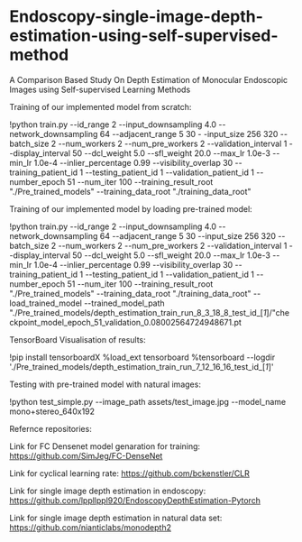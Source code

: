 # Endoscopy-single-image-depth-estimation-using-self-supervised-method
A Comparison Based Study On Depth Estimation of Monocular Endoscopic  Images using Self-supervised Learning Methods

Training of our implemented model from scratch:

!python train.py --id_range 2 --input_downsampling 4.0 --network_downsampling 64 --adjacent_range 5 30 
           -      -input_size 256 320 --batch_size 2 --num_workers 2 --num_pre_workers 2 --validation_interval 1 
                 --display_interval 50  --dcl_weight 5.0 --sfl_weight 20.0 --max_lr 1.0e-3 --min_lr 1.0e-4 
                 --inlier_percentage 0.99 --visibility_overlap 30 --training_patient_id 1 --testing_patient_id 1 
                 --validation_patient_id 1 --number_epoch 51 --num_iter 100   --training_result_root "./Pre_trained_models" 
                 --training_data_root "./training_data_root"
                 
Training of our implemented model by loading pre-trained model:

!python train.py --id_range 2 --input_downsampling 4.0 --network_downsampling 64 --adjacent_range 5 30 
                 --input_size 256 320 --batch_size 2 --num_workers 2 --num_pre_workers 2 --validation_interval 1 
                 --display_interval 50  --dcl_weight 5.0 --sfl_weight 20.0 --max_lr 1.0e-3 --min_lr 1.0e-4 
                 --inlier_percentage 0.99 --visibility_overlap 30 --training_patient_id 1 --testing_patient_id 1 
                 --validation_patient_id 1 --number_epoch 51 --num_iter 100   --training_result_root "./Pre_trained_models" 
                 --training_data_root "./training_data_root" --load_trained_model
                 --trained_model_path "./Pre_trained_models/depth_estimation_train_run_8_3_18_8_test_id_[_1_]/"checkpoint_model_epoch_51_validation_0.08002564724948671.pt
                 
TensorBoard Visualisation of results:

!pip install tensorboardX
%load_ext tensorboard
%tensorboard --logdir './Pre_trained_models/depth_estimation_train_run_7_12_16_16_test_id_[_1_]'

Testing with pre-trained model with natural images:

!python test_simple.py --image_path assets/test_image.jpg --model_name mono+stereo_640x192

Refernce repositories:

Link for FC Densenet model genaration for training: 
https://github.com/SimJeg/FC-DenseNet   

Link for cyclical learning rate: 
https://github.com/bckenstler/CLR       

Link for single image depth estimation in endoscopy: 
https://github.com/lppllppl920/EndoscopyDepthEstimation-Pytorch  

Link for single image depth estimation in natural data set: 
https://github.com/nianticlabs/monodepth2
